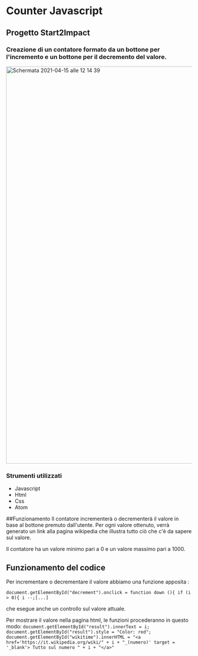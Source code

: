 # Counter Javascript
## Progetto Start2Impact
### Creazione di un contatore formato da un bottone per l'incremento e un bottone per il decremento del valore. 

<img width="1077" alt="Schermata 2021-04-15 alle 12 14 39" src="https://user-images.githubusercontent.com/79061266/114853747-65be3280-9de4-11eb-89ea-18637b4a9afe.png">



### Strumenti utilizzati
* Javascript
* Html
* Css
* Atom


##Funzionamento
Il contatore incrementerà o decrementerà il valore in base al bottone premuto dall'utente. Per ogni valore ottenuto, verrà generato un link alla pagina wikipedia che illustra tutto ciò che c'è da sapere sul valore. 

Il contatore ha un valore minimo pari a 0 e un valore massimo pari a 1000. 


## Funzionamento del codice
Per incrementare o decrementare il valore abbiamo una funzione apposita : 

`document.getElementById("decrement").onclick = function down (){
if (i > 0){
i --;[...]`

che esegue anche un controllo sul valore attuale. 

Per mostrare il valore nella pagina html, le funzioni procederanno in questo modo: 
`document.getElementById("result").innerText = i;
document.getElementById("result").style = "Color: red";
document.getElementById("wikitime").innerHTML = "<a href='https://it.wikipedia.org/wiki/" + i + "_(numero)' target = '_blank'> Tutto sul numero " + i + "</a>"`


